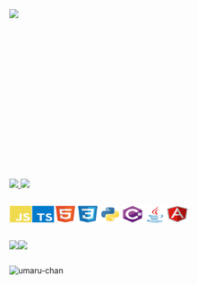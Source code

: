 <div align="center" style="display: flex">
   <img height="303em" src="https://imgur.com/MuJjqUc.jpg"/>
</div> 

<div align="center" style="display: flex">
  <a href="https://github.com/alizgms">
  <img height="175em" src="https://github-readme-stats.vercel.app/api?username=alizgms&show_icons=true&theme=tokyonight&include_all_commits=true&count_private=true"/>
  <img height="175em" src="https://github-readme-stats.vercel.app/api/top-langs/?username=alizgms&layout=compact&langs_count=7&theme=tokyonight"/>
</div>
  
  ##
  
  <div align="center" style="display: flex"><br>
  <img align="center" alt="JS" height="30" width="40" src="https://raw.githubusercontent.com/devicons/devicon/master/icons/javascript/javascript-plain.svg">
  <img align="center" alt="TS" height="30" width="40" src="https://raw.githubusercontent.com/devicons/devicon/master/icons/typescript/typescript-plain.svg">
  <img align="center" alt="HTML" height="30" width="40" src="https://raw.githubusercontent.com/devicons/devicon/master/icons/html5/html5-original.svg">
  <img align="center" alt="CSS" height="30" width="40" src="https://raw.githubusercontent.com/devicons/devicon/master/icons/css3/css3-original.svg">
  <img align="center" alt="Python" height="30" width="40" src="https://raw.githubusercontent.com/devicons/devicon/master/icons/python/python-original.svg">
  <img align="center" alt="Csharp" height="30" width="40" src="https://raw.githubusercontent.com/devicons/devicon/master/icons/csharp/csharp-original.svg">
  <img align="center" alt="Java" height="30" width="40" src="https://raw.githubusercontent.com/devicons/devicon/master/icons/java/java-original.svg">
  <img align="center" alt="Angular" height="30" width="40" src="https://raw.githubusercontent.com/devicons/devicon/master/icons/angularjs/angularjs-original.svg">
  </div>
   
  ##
  
  <div align="center" style="display: flex"> 
  <a href="mailto:justadaliz@gmail.com"><img align="center" src="https://img.shields.io/badge/-Gmail-%23333?style=for-the-badge&logo=gmail&logoColor=white" target="_blank"></a>
  <a href="https://www.linkedin.com/in/alizgms target="_blank"><img align="center" src="https://img.shields.io/badge/-LinkedIn-%230077B5?style=for-the-badge&logo=linkedin&logoColor=white" target="_blank"></a> 
  </div>
  
  ## 
  
  <div align="center" style="display: flex">
  <img align="center" alt="umaru-chan" height="200em" src="https://media.giphy.com/media/GYtblmdLnemlO/giphy.gif">
  </div>
